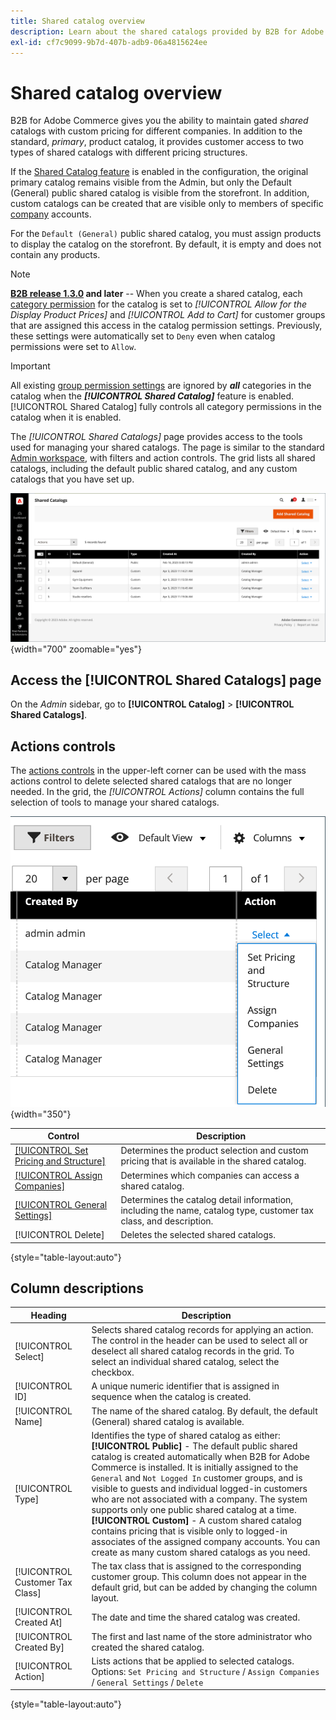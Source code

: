 ```yaml
---
title: Shared catalog overview
description: Learn about the shared catalogs provided by B2B for Adobe Commerce and how you can use them to maintain gated catalogs with custom pricing for different company accounts.
exl-id: cf7c9099-9b7d-407b-adb9-06a4815624ee
---
```

# Shared catalog overview

B2B for Adobe Commerce gives you the ability to maintain gated _shared_ catalogs with custom pricing for different companies. In addition to the standard, _primary_, product catalog, it provides customer access to two types of shared catalogs with different pricing structures.

If the [Shared Catalog feature](enable-basic-features.md) is enabled in the configuration, the original primary catalog remains visible from the Admin, but only the Default (General) public shared catalog is visible from the storefront. In addition, custom catalogs can be created that are visible only to members of specific [company](account-companies.md) accounts.

For the `Default (General)` public shared catalog, you must assign products to display the catalog on the storefront. By default, it is empty and does not contain any products.

>[!NOTE]
>
>**[B2B release 1.3.0](release-notes.md#b2b-v130) and later** -- When you create a shared catalog, each [category permission](../catalog/category-permissions.md) for the catalog is set to _[!UICONTROL Allow for the Display Product Prices]_ and _[!UICONTROL Add to Cart]_ for customer groups that are assigned this access in the catalog permission settings. Previously, these settings were automatically set to `Deny` even when catalog permissions were set to `Allow`.

>[!IMPORTANT]
>
>All existing [group permission settings](../configuration-reference/catalog/catalog.md#category-permissions) are ignored by **_all_** categories in the catalog when the **_[!UICONTROL Shared Catalog]_** feature is enabled. [!UICONTROL Shared Catalog] fully controls all category permissions in the catalog when it is enabled.

The _[!UICONTROL Shared Catalogs]_ page provides access to the tools used for managing your shared catalogs. The page is similar to the standard [Admin workspace](../getting-started/admin-workspace.md), with filters and action controls. The grid lists all shared catalogs, including the default public shared catalog, and any custom catalogs that you have set up.

![Shared Catalogs](./assets/shared-catalogs-grid.png){width="700" zoomable="yes"}

## Access the [!UICONTROL Shared Catalogs] page

On the _Admin_ sidebar, go to **[!UICONTROL Catalog]** > **[!UICONTROL Shared Catalogs]**.

## Actions controls

The [actions controls](../getting-started/admin-actions-control.md) in the upper-left corner can be used with the mass actions control to delete selected shared catalogs that are no longer needed. In the grid, the _[!UICONTROL Actions]_ column contains the full selection of tools to manage your shared catalogs.

![Shared Catalog Actions](./assets/shared-catalog-grid-action-column-controls.png){width="350"}

|Control|Description|
|------|-----------|
|[[!UICONTROL Set Pricing and Structure]](catalog-shared-pricing-structure.md)|Determines the product selection and custom pricing that is available in the shared catalog.|
|[[!UICONTROL Assign Companies]](catalog-shared-assign-companies.md)|Determines which companies can access a shared catalog.|
|[[!UICONTROL General Settings]](catalog-shared-manage.md)|Determines the catalog detail information, including the name, catalog type, customer tax class, and description.|
|[!UICONTROL Delete]|Deletes the selected shared catalogs.|

{style="table-layout:auto"}

## Column descriptions

|Heading|Description|
|--- |--- |
|[!UICONTROL Select]|Selects shared catalog records for applying an action. The control in the header can be used to select all or deselect all shared catalog records in the grid. To select an individual shared catalog, select the checkbox.|
|[!UICONTROL ID]|A unique numeric identifier that is assigned in sequence when the catalog is created.|
|[!UICONTROL Name]|The name of the shared catalog. By default, the default (General) shared catalog is available.|
|[!UICONTROL Type]|Identifies the type of shared catalog as either: <br/>**[!UICONTROL Public]** - The default public shared catalog is created automatically when B2B for Adobe Commerce is installed. It is initially assigned to the `General` and `Not Logged In` customer groups, and is visible to guests and individual logged-in customers who are not associated with a company. The system supports only one public shared catalog at a time. <br/>**[!UICONTROL Custom]** - A custom shared catalog contains pricing that is visible only to logged-in associates of the assigned company accounts. You can create as many custom shared catalogs as you need.|
|[!UICONTROL Customer Tax Class]|The tax class that is assigned to the corresponding customer group. This column does not appear in the default grid, but can be added by changing the column layout.|
|[!UICONTROL Created At]|The date and time the shared catalog was created.|
|[!UICONTROL Created By]|The first and last name of the store administrator who created the shared catalog.|
|[!UICONTROL Action]|Lists actions that be applied to selected catalogs. Options: `Set Pricing and Structure` / `Assign Companies` / `General Settings` / `Delete`|

{style="table-layout:auto"}
